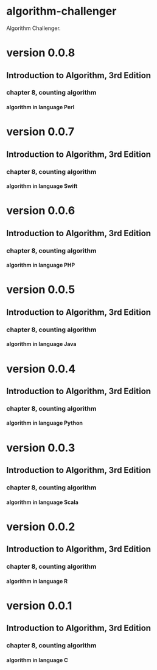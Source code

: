# algorithm-challenger
Algorithm Challenger.

# version 0.0.8
## Introduction to Algorithm, 3rd Edition
### chapter 8, counting algorithm
#### algorithm in language Perl

# version 0.0.7
## Introduction to Algorithm, 3rd Edition
### chapter 8, counting algorithm
#### algorithm in language Swift

# version 0.0.6
## Introduction to Algorithm, 3rd Edition
### chapter 8, counting algorithm
#### algorithm in language PHP

# version 0.0.5
## Introduction to Algorithm, 3rd Edition
### chapter 8, counting algorithm
#### algorithm in language Java

# version 0.0.4
## Introduction to Algorithm, 3rd Edition
### chapter 8, counting algorithm
#### algorithm in language Python

# version 0.0.3
## Introduction to Algorithm, 3rd Edition
### chapter 8, counting algorithm
#### algorithm in language Scala

# version 0.0.2
## Introduction to Algorithm, 3rd Edition
### chapter 8, counting algorithm
#### algorithm in language R

# version 0.0.1
## Introduction to Algorithm, 3rd Edition
### chapter 8, counting algorithm
#### algorithm in language C
